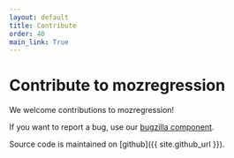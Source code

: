 ```yaml
---
layout: default
title: Contribute
order: 40
main_link: True
---
```


# Contribute to mozregression

We welcome contributions to mozregression!

If you want to report a bug, use our [bugzilla component](https://bugzilla.mozilla.org/enter_bug.cgi?product=Testing&component=mozregression).

Source code is maintained on [github]({{ site.github_url }}).
